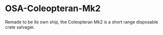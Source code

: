 # OSA-Coleopteran-Mk2
Remade to be its own ship, the Coleopteran Mk2 is a short range disposable crate salvager.
